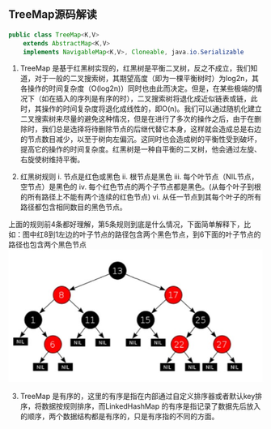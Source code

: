 ## TreeMap源码解读
```java
public class TreeMap<K,V>
    extends AbstractMap<K,V>
    implements NavigableMap<K,V>, Cloneable, java.io.Serializable
```

1. TreeMap 是基于红黑树实现的，红黑树是平衡二叉树，反之不成立，我们知道，对于一般的二叉搜索树，其期望高度（即为一棵平衡树时）为log2n，其各操作的时间复杂度（O(log2n)）同时也由此而决定。但是，在某些极端的情况下（如在插入的序列是有序的时），二叉搜索树将退化成近似链表或链，此时，其操作的时间复杂度将退化成线性的，即O(n)。我们可以通过随机化建立二叉搜索树来尽量的避免这种情况，但是在进行了多次的操作之后，由于在删除时，我们总是选择将待删除节点的后继代替它本身，这样就会造成总是右边的节点数目减少，以至于树向左偏沉。这同时也会造成树的平衡性受到破坏，提高它的操作的时间复杂度。红黑树是一种自平衡的二叉树，他会通过左旋、右旋使树维持平衡。

2. 红黑树规则
i. 节点是红色或黑色
ii. 根节点是黑色
iii. 每个叶节点（NIL节点，空节点）是黑色的
iv. 每个红色节点的两个子节点都是黑色。(从每个叶子到根的所有路径上不能有两个连续的红色节点)
vi. 从任一节点到其每个叶子的所有路径都包含相同数目的黑色节点。

上面的规则前4条都好理解，第5条规则到底是什么情况，下面简单解释下，比如：图中红8到1左边的叶子节点的路径包含两个黑色节点，到6下面的叶子节点的路径也包含两个黑色节点   
![2-1](..\image\TreeMap2-1.jpg)

3. TreeMap 是有序的，这里的有序是指在内部通过自定义排序器或者默认key排序，将数据按规则排序，而LinkedHashMap 的有序是指记录了数据先后放入的顺序，两个数据结构都是有序的，只是有序指的不同的方面。